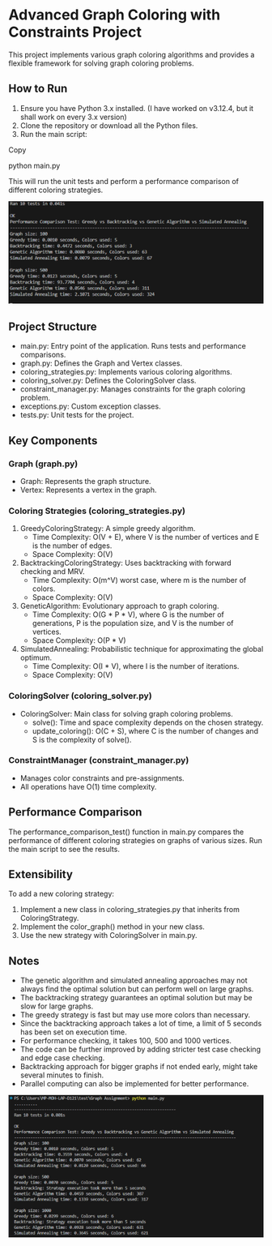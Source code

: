 # **Advanced Graph Coloring with Constraints Project**
This project implements various graph coloring algorithms and provides a flexible framework for solving graph coloring problems.
## **How to Run**
1. Ensure you have Python 3.x installed. (I have worked on v3.12.4, but it shall work on every 3.x version)
1. Clone the repository or download all the Python files.
1. Run the main script:

Copy

python main.py

This will run the unit tests and perform a performance comparison of different coloring strategies.

![](Aspose.Words.5f4bdae6-e62b-4f1c-b7f5-39111c101cee.001.png)
## **Project Structure**
- main.py: Entry point of the application. Runs tests and performance comparisons.
- graph.py: Defines the Graph and Vertex classes.
- coloring\_strategies.py: Implements various coloring algorithms.
- coloring\_solver.py: Defines the ColoringSolver class.
- constraint\_manager.py: Manages constraints for the graph coloring problem.
- exceptions.py: Custom exception classes.
- tests.py: Unit tests for the project.
## **Key Components**
### **Graph (graph.py)**
- Graph: Represents the graph structure.
- Vertex: Represents a vertex in the graph.
### **Coloring Strategies (coloring\_strategies.py)**
1. GreedyColoringStrategy: A simple greedy algorithm. 
   - Time Complexity: O(V + E), where V is the number of vertices and E is the number of edges.
   - Space Complexity: O(V)
1. BacktrackingColoringStrategy: Uses backtracking with forward checking and MRV. 
   - Time Complexity: O(m^V) worst case, where m is the number of colors.
   - Space Complexity: O(V)
1. GeneticAlgorithm: Evolutionary approach to graph coloring. 
   - Time Complexity: O(G \* P \* V), where G is the number of generations, P is the population size, and V is the number of vertices.
   - Space Complexity: O(P \* V)
1. SimulatedAnnealing: Probabilistic technique for approximating the global optimum. 
   - Time Complexity: O(I \* V), where I is the number of iterations.
   - Space Complexity: O(V)
### **ColoringSolver (coloring\_solver.py)**
- ColoringSolver: Main class for solving graph coloring problems. 
  - solve(): Time and space complexity depends on the chosen strategy.
  - update\_coloring(): O(C + S), where C is the number of changes and S is the complexity of solve().
### **ConstraintManager (constraint\_manager.py)**
- Manages color constraints and pre-assignments.
- All operations have O(1) time complexity.
## **Performance Comparison**
The performance\_comparison\_test() function in main.py compares the performance of different coloring strategies on graphs of various sizes. Run the main script to see the results.
## **Extensibility**
To add a new coloring strategy:

1. Implement a new class in coloring\_strategies.py that inherits from ColoringStrategy.
1. Implement the color\_graph() method in your new class.
1. Use the new strategy with ColoringSolver in main.py.
## **Notes**
- The genetic algorithm and simulated annealing approaches may not always find the optimal solution but can perform well on large graphs.
- The backtracking strategy guarantees an optimal solution but may be slow for large graphs.
- The greedy strategy is fast but may use more colors than necessary.
- Since the backtracking approach takes a lot of time, a limit of 5 seconds has been set on execution time.
- For performance checking, it takes 100, 500 and 1000 vertices.
- The code can be further improved by adding stricter test case checking and edge case checking.
- Backtracking approach for bigger graphs if not ended early, might take several minutes to finish.
- Parallel computing can also be implemented for better performance.



![](Aspose.Words.5f4bdae6-e62b-4f1c-b7f5-39111c101cee.002.png)
